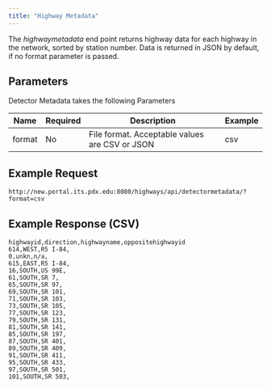 ```yaml
---
title: "Highway Metadata"
---
```

The _highwaymetadata_ end point returns highway data for each highway in the network, sorted by station number. Data is returned in JSON by default, if no format
parameter is passed.

## Parameters
Detector Metadata takes the following Parameters

| Name         | Required  | Description                                        | Example      |
| ------------ | --------- | -------------------------------------------------- | ------------ |
|  format      | No        | File format. Acceptable values are CSV or JSON     | csv          |

## Example Request
```http://new.portal.its.pdx.edu:8080/highways/api/detectormetadata/?format=csv```

## Example Response (CSV)
```
highwayid,direction,highwayname,oppositehighwayid
614,WEST,R5 I-84,
0,unkn,n/a,
615,EAST,R5 I-84,
16,SOUTH,US 99E,
61,SOUTH,SR 7,
65,SOUTH,SR 97,
69,SOUTH,SR 101,
71,SOUTH,SR 103,
73,SOUTH,SR 105,
77,SOUTH,SR 123,
79,SOUTH,SR 131,
81,SOUTH,SR 141,
85,SOUTH,SR 197,
87,SOUTH,SR 401,
89,SOUTH,SR 409,
91,SOUTH,SR 411,
95,SOUTH,SR 433,
97,SOUTH,SR 501,
101,SOUTH,SR 503,
```
